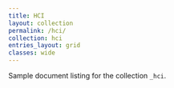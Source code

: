```yaml
---
title: HCI
layout: collection
permalink: /hci/
collection: hci
entries_layout: grid
classes: wide
---
```


Sample document listing for the collection `_hci`.
